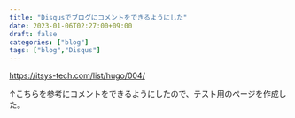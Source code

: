 ```yaml
---
title: "Disqusでブログにコメントをできるようにした"
date: 2023-01-06T02:27:00+09:00
draft: false
categories: ["blog"]
tags: ["blog","Disqus"]
---
```


https://itsys-tech.com/list/hugo/004/

↑こちらを参考にコメントをできるようにしたので、テスト用のページを作成した。
